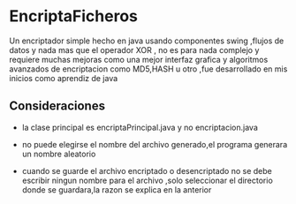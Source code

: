 EncriptaFicheros
================

Un encriptador simple hecho en java usando componentes swing ,flujos de datos y nada mas que el operador XOR , no es
para nada complejo y requiere muchas mejoras como una mejor interfaz grafica y algoritmos avanzados de encriptacion
como MD5,HASH u otro ,fue desarrollado en mis inicios como aprendiz de java

Consideraciones
---------------
* la clase principal es encriptaPrincipal.java y no encriptacion.java

* no puede elegirse el nombre del archivo generado,el programa generara un nombre aleatorio

* cuando se guarde el archivo encriptado o desencriptado no se debe escribir ningun nombre para el archivo ,solo 
  seleccionar el directorio donde se guardara,la razon se explica en la anterior

